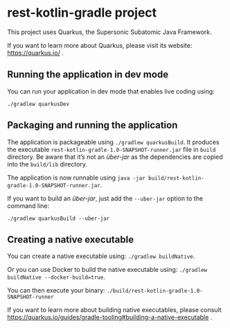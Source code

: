 # rest-kotlin-gradle project

This project uses Quarkus, the Supersonic Subatomic Java Framework.

If you want to learn more about Quarkus, please visit its website: https://quarkus.io/ .

## Running the application in dev mode

You can run your application in dev mode that enables live coding using:
```
./gradlew quarkusDev
```

## Packaging and running the application

The application is packageable using `./gradlew quarkusBuild`.
It produces the executable `rest-kotlin-gradle-1.0-SNAPSHOT-runner.jar` file in `build` directory.
Be aware that it’s not an _über-jar_ as the dependencies are copied into the `build/lib` directory.

The application is now runnable using `java -jar build/rest-kotlin-gradle-1.0-SNAPSHOT-runner.jar`.

If you want to build an _über-jar_, just add the `--uber-jar` option to the command line:
```
./gradlew quarkusBuild --uber-jar
```

## Creating a native executable

You can create a native executable using: `./gradlew buildNative`.

Or you can use Docker to build the native executable using: `./gradlew buildNative --docker-build=true`.

You can then execute your binary: `./build/rest-kotlin-gradle-1.0-SNAPSHOT-runner`

If you want to learn more about building native executables, please consult https://quarkus.io/guides/gradle-tooling#building-a-native-executable .